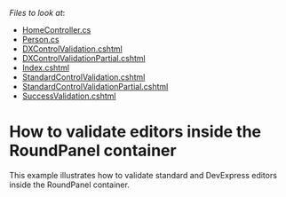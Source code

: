 <!-- default file list -->
*Files to look at*:

* [HomeController.cs](./CS/WebSite/Controllers/HomeController.cs)
* [Person.cs](./CS/WebSite/Models/Person.cs)
* [DXControlValidation.cshtml](./CS/WebSite/Views/Home/DXControlValidation.cshtml)
* [DXControlValidationPartial.cshtml](./CS/WebSite/Views/Home/DXControlValidationPartial.cshtml)
* [Index.cshtml](./CS/WebSite/Views/Home/Index.cshtml)
* [StandardControlValidation.cshtml](./CS/WebSite/Views/Home/StandardControlValidation.cshtml)
* [StandardControlValidationPartial.cshtml](./CS/WebSite/Views/Home/StandardControlValidationPartial.cshtml)
* [SuccessValidation.cshtml](./CS/WebSite/Views/Home/SuccessValidation.cshtml)
<!-- default file list end -->
# How to validate editors inside the RoundPanel container


<p>This example illustrates how to validate standard and DevExpress editors inside the RoundPanel container.</p>

<br/>


